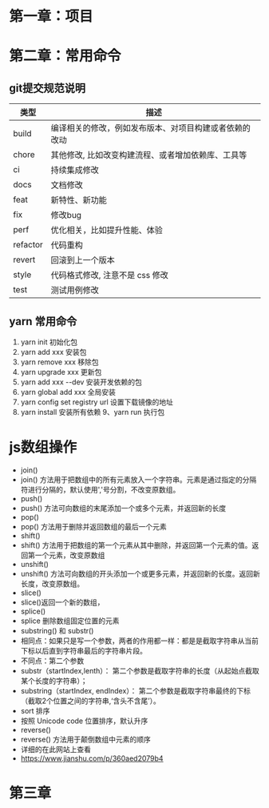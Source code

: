 # 第一章：项目



# 第二章：常用命令

## git提交规范说明

 类型       | 描述                          
----------|-----------------------------
 build    | 编译相关的修改，例如发布版本、对项目构建或者依赖的改动 
 chore    | 其他修改, 比如改变构建流程、或者增加依赖库、工具等  
 ci       | 持续集成修改                      
 docs     | 文档修改                        
 feat     | 新特性、新功能                     
 fix      | 修改bug                       
 perf     | 优化相关，比如提升性能、体验              
 refactor | 代码重构                        
 revert   | 回滚到上一个版本                    
 style    | 代码格式修改, 注意不是 css 修改         
 test     | 测试用例修改                      

## yarn 常用命令

1. yarn init 初始化包
2. yarn add xxx 安装包
3. yarn remove xxx 移除包
4. yarn upgrade xxx 更新包
5. yarn add xxx --dev 安装开发依赖的包
6. yarn global add xxx 全局安装
7. yarn config set registry url 设置下载镜像的地址
8. yarn install 安装所有依赖 9、yarn run 执行包

# js数组操作

* join()
* join() 方法用于把数组中的所有元素放入一个字符串。元素是通过指定的分隔符进行分隔的，默认使用','号分割，不改变原数组。
* push()
* push() 方法可向数组的末尾添加一个或多个元素，并返回新的长度
* pop()
* pop() 方法用于删除并返回数组的最后一个元素
* shift()
* shift() 方法用于把数组的第一个元素从其中删除，并返回第一个元素的值。返回第一个元素，改变原数组
* unshift()
* unshift() 方法可向数组的开头添加一个或更多元素，并返回新的长度。返回新长度，改变原数组。
* slice()
* slice()返回一个新的数组，
* splice()
* splice 删除数组固定位置的元素
* substring() 和 substr()
* 相同点：如果只是写一个参数，两者的作用都一样：都是是截取字符串从当前下标以后直到字符串最后的字符串片段。
* 不同点：第二个参数
* substr（startIndex,lenth）： 第二个参数是截取字符串的长度（从起始点截取某个长度的字符串）；
* substring（startIndex, endIndex）： 第二个参数是截取字符串最终的下标 （截取2个位置之间的字符串,‘含头不含尾’）。
* sort 排序
* 按照 Unicode code 位置排序，默认升序
* reverse()
* reverse() 方法用于颠倒数组中元素的顺序
* 详细的在此网站上查看
* https://www.jianshu.com/p/360aed2079b4

# 第三章


